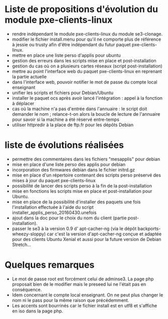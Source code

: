 # Liste de propositions d'évolution du module pxe-clients-linux

* rendre indépendant le module pxe-clients-linux du module se3-clonage.
* modifier le fichier install.menu pour qu'il ne comporte plus de référence à jessie ou trusty afin d'être indépendant du futur paquet pxe-clients-linux.
* mettre en place une liste perso d'applis pour ubuntu
* gestion des erreurs dans les scripts mise en place et post-installation
* gestion du cas où on a plusieurs cartes réseaux (script post-installation)
* mettre au point l'interface web du paquet pxe-clients-linux en reprenant la partie actuelle
* dans l'interface web, pouvoir notifier le mot de passe du compte local enseignant
* unifier les scripts et fichiers pour Debian/Ubuntu
* installer le paquet ocs après avoir lancé l'intégration : appel à la fonction à déplacer
* cas où la machine n'a pas d'entrée dans l'annuaire : le script doit demander le nom ; relance-t-on alors la boucle de lecture de l'annuaire pour savoir si la machine a été réservé entre-temps
* utiliser httpredir à la place de ftp.fr pour les dépôts Debian



# liste de évolutions réalisées

* permettre des commentaires dans les fichiers "mesapplis" pour debian
* mise en place d'une liste perso des applis pour debian
* incorporation des firmwares debian dans le fichier initrd.gz
* mise en place d'un répertoire contenant des scripts perso préservé des mises à jour du paquet pxe-clients-linux
* possibilité de lancer des scripts perso à la fin de la post-installation
* mise en fonctions les scripts mise en place et post-installation pour Ubuntu.
* mise en place de la possibilité d'installer des paquets une fois l'installation effectuée à l'aide du script installer_applis_perso_20160430.unefois
* ajout dans la doc pour le choix du nom du client (partie post-installation).
* passer le se3 à la version 0.9 d' apt-cacher-ng (via le dépôt backports-wheezy-sloppy) car c'est la version d'apt-cacher-ng conçue et adaptée pour des clients Ubuntu Xenial et aussi pour la future version de Debian Stretch…


# Quelques remarques

- Le mot de passe root est forcément celui de adminse3. La page php proposait bien de le modifier mais le preseed lui ne l'était pas en conséquence.
- Idem concernant le compte local enseignant. On ne peut plus changer le nom ni le pass pour la même raison que précédemment.
- Les accents sont bourrinés car le fichier install est en utf8 et s'affiche en iso dans la page php.

